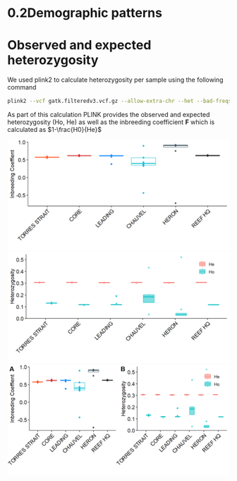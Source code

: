 0.2Demographic patterns
================

# Observed and expected heterozygosity

We used plink2 to calculate heterozygosity per sample using the
following command

``` bash
plink2 --vcf gatk.filteredv3.vcf.gz --allow-extra-chr --het --bad-freqs
```

As part of this calculation PLINK provides the observed and expected
heterozygosity (Ho, He) as well as the inbreeding coefficient **F**
which is calculated as $1-\frac{H0}{He}$

<img src="02.demographic_patterns/figure-gfm/unnamed-chunk-4-1.png" width="672" /><img src="02.demographic_patterns/figure-gfm/unnamed-chunk-4-2.png" width="672" /><img src="02.demographic_patterns/figure-gfm/unnamed-chunk-4-3.png" width="672" />

